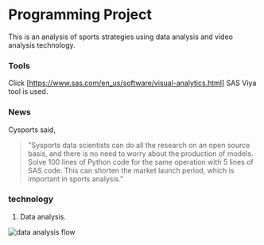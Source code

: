 # Programming Project
This is an analysis of sports strategies using data analysis and video analysis technology.

### Tools
Click [https://www.sas.com/en_us/software/visual-analytics.html]
SAS Viya tool is used.


### News
Cysports said, 
> "Sysports data scientists can do all the research on an open source basis, and there is no need to worry about the production of models. Solve 100 lines of Python code for the same operation with 5 lines of SAS code. This can shorten the market launch period, which is important in sports analysis."


### technology
1. Data analysis.

![data analysis flow](<img width="485" alt="화면 캡처 2021-10-28 180328" src="https://user-images.githubusercontent.com/92665551/139571903-a13f7517-aa5f-4fe5-9603-0c697cb8bac9.png">)







